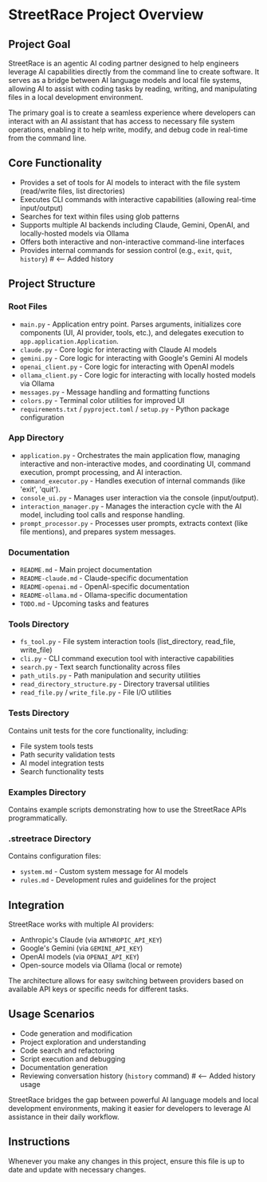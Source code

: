 # StreetRace Project Overview

## Project Goal
StreetRace is an agentic AI coding partner designed to help engineers leverage AI capabilities directly from the command line to create software. It serves as a bridge between AI language models and local file systems, allowing AI to assist with coding tasks by reading, writing, and manipulating files in a local development environment.

The primary goal is to create a seamless experience where developers can interact with an AI assistant that has access to necessary file system operations, enabling it to help write, modify, and debug code in real-time from the command line.

## Core Functionality
- Provides a set of tools for AI models to interact with the file system (read/write files, list directories)
- Executes CLI commands with interactive capabilities (allowing real-time input/output)
- Searches for text within files using glob patterns
- Supports multiple AI backends including Claude, Gemini, OpenAI, and locally-hosted models via Ollama
- Offers both interactive and non-interactive command-line interfaces
- Provides internal commands for session control (e.g., `exit`, `quit`, `history`) # <-- Added history

## Project Structure

### Root Files
- `main.py` - Application entry point. Parses arguments, initializes core components (UI, AI provider, tools, etc.), and delegates execution to `app.application.Application`.
- `claude.py` - Core logic for interacting with Claude AI models
- `gemini.py` - Core logic for interacting with Google's Gemini AI models
- `openai_client.py` - Core logic for interacting with OpenAI models
- `ollama_client.py` - Core logic for interacting with locally hosted models via Ollama
- `messages.py` - Message handling and formatting functions
- `colors.py` - Terminal color utilities for improved UI
- `requirements.txt` / `pyproject.toml` / `setup.py` - Python package configuration

### App Directory
- `application.py` - Orchestrates the main application flow, managing interactive and non-interactive modes, and coordinating UI, command execution, prompt processing, and AI interaction.
- `command_executor.py` - Handles execution of internal commands (like 'exit', 'quit').
- `console_ui.py` - Manages user interaction via the console (input/output).
- `interaction_manager.py` - Manages the interaction cycle with the AI model, including tool calls and response handling.
- `prompt_processor.py` - Processes user prompts, extracts context (like file mentions), and prepares system messages.

### Documentation
- `README.md` - Main project documentation
- `README-claude.md` - Claude-specific documentation
- `README-openai.md` - OpenAI-specific documentation
- `README-ollama.md` - Ollama-specific documentation
- `TODO.md` - Upcoming tasks and features

### Tools Directory
- `fs_tool.py` - File system interaction tools (list_directory, read_file, write_file)
- `cli.py` - CLI command execution tool with interactive capabilities
- `search.py` - Text search functionality across files
- `path_utils.py` - Path manipulation and security utilities
- `read_directory_structure.py` - Directory traversal utilities
- `read_file.py` / `write_file.py` - File I/O utilities

### Tests Directory
Contains unit tests for the core functionality, including:
- File system tools tests
- Path security validation tests
- AI model integration tests
- Search functionality tests

### Examples Directory
Contains example scripts demonstrating how to use the StreetRace APIs programmatically.

### .streetrace Directory
Contains configuration files:
- `system.md` - Custom system message for AI models
- `rules.md` - Development rules and guidelines for the project

## Integration
StreetRace works with multiple AI providers:
- Anthropic's Claude (via `ANTHROPIC_API_KEY`)
- Google's Gemini (via `GEMINI_API_KEY`)
- OpenAI models (via `OPENAI_API_KEY`)
- Open-source models via Ollama (local or remote)

The architecture allows for easy switching between providers based on available API keys or specific needs for different tasks.

## Usage Scenarios
- Code generation and modification
- Project exploration and understanding
- Code search and refactoring
- Script execution and debugging
- Documentation generation
- Reviewing conversation history (`history` command) # <-- Added history usage

StreetRace bridges the gap between powerful AI language models and local development environments, making it easier for developers to leverage AI assistance in their daily workflow.

## Instructions

Whenever you make any changes in this project, ensure this file is up to date and update with necessary changes.
